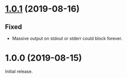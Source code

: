 # [1.0.1] (2019-08-16)

## Fixed

- Massive output on stdout or stderr could block forever.

# 1.0.0 (2019-08-15)

Initial release.

[1.0.1]: https://github.com/DragonRuby/command_line/compare/v1.0.0...v1.0.1
